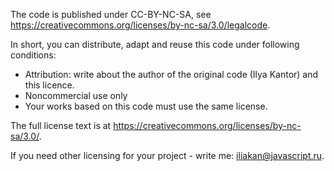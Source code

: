 The code is published under CC-BY-NC-SA, see <https://creativecommons.org/licenses/by-nc-sa/3.0/legalcode>.

In short, you can distribute, adapt and reuse this code under following conditions:

- Attribution: write about the author of the original code (Ilya Kantor) and this licence.
- Noncommercial use only
- Your works based on this code must use the same license.

The full license text is at <https://creativecommons.org/licenses/by-nc-sa/3.0/>.

If you need other licensing for your project - write me: iliakan@javascript.ru.

